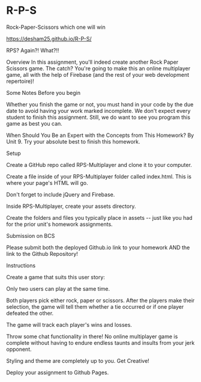 # R-P-S
Rock-Paper-Scissors which one will win

https://desham25.github.io/R-P-S/


RPS? Again?! What?!!

Overview In this assignment, you'll indeed create another Rock Paper Scissors game. The catch? You're going to make this an online multiplayer game, all with the help of Firebase (and the rest of your web development repertoire)!

Some Notes Before you begin

Whether you finish the game or not, you must hand in your code by the due date to avoid having your work marked incomplete. We don't expect every student to finish this assignment. Still, we do want to see you program this game as best you can.

When Should You Be an Expert with the Concepts from This Homework? By Unit 9. Try your absolute best to finish this homework.

Setup

Create a GitHub repo called RPS-Multiplayer and clone it to your computer.

Create a file inside of your RPS-Multiplayer folder called index.html. This is where your page's HTML will go.

Don't forget to include jQuery and Firebase.

Inside RPS-Multiplayer, create your assets directory.

Create the folders and files you typically place in assets -- just like you had for the prior unit's homework assignments.

Submission on BCS

Please submit both the deployed Github.io link to your homework AND the link to the Github Repository!

Instructions

Create a game that suits this user story:

Only two users can play at the same time.

Both players pick either rock, paper or scissors. After the players make their selection, the game will tell them whether a tie occurred or if one player defeated the other.

The game will track each player's wins and losses.

Throw some chat functionality in there! No online multiplayer game is complete without having to endure endless taunts and insults from your jerk opponent.

Styling and theme are completely up to you. Get Creative!

Deploy your assignment to Github Pages.


